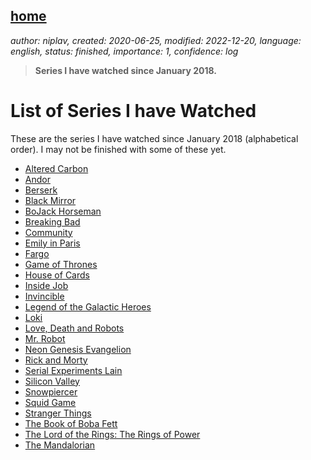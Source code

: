 [home](./index.md)
-------------------

*author: niplav, created: 2020-06-25, modified: 2022-12-20, language: english, status: finished, importance: 1, confidence: log*

> __Series I have watched since January 2018.__

List of Series I have Watched
==============================

These are the series I have watched since January 2018 (alphabetical
order). I may not be finished with some of these yet.

* [Altered Carbon](https://www.imdb.com/title/tt2261227/)
* [Andor](https://www.imdb.com/title/tt9253284/)
* [Berserk](https://www.imdb.com/title/tt0318871/)
* [Black Mirror](https://www.imdb.com/title/tt2085059/)
* [BoJack Horseman](https://www.imdb.com/title/tt3398228/)
* [Breaking Bad](https://www.imdb.com/title/tt0903747/)
* [Community](https://www.imdb.com/title/tt1439629)
* [Emily in Paris](https://www.imdb.com/title/tt8962124/)
* [Fargo](https://www.imdb.com/title/tt2802850/)
* [Game of Thrones](https://www.imdb.com/title/tt0944947/)
* [House of Cards](https://www.imdb.com/title/tt1856010/)
* [Inside Job](https://www.imdb.com/title/tt10231312/)
* [Invincible](https://www.imdb.com/title/tt6741278/?ref_=nv_sr_srsg_0)
* [Legend of the Galactic Heroes](https://www.imdb.com/title/tt0096633/)
* [Loki](https://www.imdb.com/title/tt9140554/)
* [Love, Death and Robots](https://www.imdb.com/title/tt9561862/)
* [Mr. Robot](https://www.imdb.com/title/tt4158110/)
* [Neon Genesis Evangelion](https://www.imdb.com/title/tt0112159/)
* [Rick and Morty](https://www.imdb.com/title/tt2861424/)
* [Serial Experiments Lain](https://www.imdb.com/title/tt0500092/)
* [Silicon Valley](https://www.imdb.com/title/tt2575988/)
* [Snowpiercer](https://www.imdb.com/title/tt6156584/)
* [Squid Game](https://www.imdb.com/title/tt10919420/)
* [Stranger Things](https://www.imdb.com/title/tt4574334/)
* [The Book of Boba Fett](https://www.imdb.com/title/tt13668894/)
* [The Lord of the Rings: The Rings of Power](https://www.imdb.com/title/tt7631058/)
* [The Mandalorian](https://www.imdb.com/title/tt8111088/)
